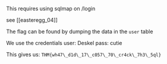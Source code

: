 This requires using sqlmap on /login

see [[easteregg_04]]

The flag can be found by dumping the data in the `user` table

We use the credentials
user: Deskel
pass: cutie

This gives us: 
`THM{wh47\_d1d\_17\_c057\_70\_cr4ck\_7h3\_5ql}`